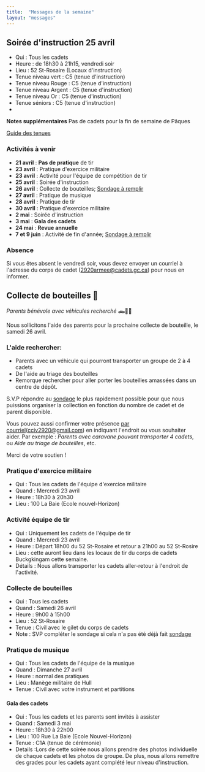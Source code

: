 ```yaml
---
title:  "Messages de la semaine"
layout: "messages"
---
```


## Soirée d'instruction 25 avril
- Qui : Tous les cadets
- Heure : de 18h30 à 21h15, vendredi soir
- Lieu : 52 St-Rosaire (Locaux d'instruction)
- Tenue niveau vert : C5 (tenue d'instruction)
- Tenue niveau Rouge : C5 (tenue d'instruction)
- Tenue niveau Argent : C5 (tenue d'instruction)
- Tenue niveau Or : C5 (tenue d'instruction)
- Tenue séniors : C5 (tenue d'instruction)
- 
**Notes supplémentaires**  Pas de cadets pour la fin de semaine de Pâques

[Guide des tenues](https://cc2920.ca/docs/ressources/guide_uniforme.v3.pdf)


### Activités à venir

- **21 avril** : **Pas de pratique** de tir
- **23 avril** : Pratique d'exercice militaire
- **23 avril** : Activité pour l'équipe de compétition de tir
- **25 avril** : Soirée d'instruction
- **26 avril** : Collecte de bouteilles; [Sondage à remplir](https://docs.google.com/forms/d/1PI13J6a1jAA0qAe4Dp7VkUqK5AoEvx3oP6CKhJgfbQw/edit)
- **27 avril** : Pratique de musique
- **28 avril** : Pratique de tir
- **30 avril** : Pratique d'exercice militaire
- **2 mai** : Soirée d'instruction
- **3 mai** : **Gala des cadets**
- **24 mai** : **Revue annuelle**
- **7 et 9 juin** : Activité de fin d'année; [Sondage à remplir](https://docs.google.com/forms/d/13VIDFnLftRxhjTxa1oG-1B_-qwZGlW3dthlx6bIJdrk/edit)

### Absence

Si vous êtes absent le vendredi soir, vous devez envoyer un courriel à l'adresse du corps de cadet (<2920armee@cadets.gc.ca>) pour nous en informer.


## Collecte de bouteilles 📢

*Parents bénévole avec véhicules recherché* 🛻🚗🚙

Nous sollicitons l'aide des parents pour la prochaine collecte de bouteille, le samedi 26 avril.

### L'aide rechercher:

- Parents avec un véhicule qui pourront transporter un groupe de  2 à 4 cadets
- De l'aide au triage des bouteilles
- Remorque rechercher pour aller porter les bouteilles amassées dans un centre de dépôt.

S.V.P répondre au [sondage](https://docs.google.com/forms/d/1PI13J6a1jAA0qAe4Dp7VkUqK5AoEvx3oP6CKhJgfbQw/edit) le plus rapidement possible pour que nous puissions organiser la collection en fonction du nombre de cadet et de parent disponible.

Vous pouvez aussi confirmer votre présence [par courriel](mailto:cciv2920@gmail.com)(<cciv2920@gmail.com>) en indiquant l'endroit ou vous souhaiter aider. 
Par exemple : *Parents avec caravane pouvant transporter 4 cadets*, ou *Aide au triage de bouteilles*, etc.

Merci de votre soutien !

### Pratique d'exercice militaire

- Qui : Tous les cadets de l'équipe d'exercice militaire
- Quand : Mercredi 23 avril
- Heure : 18h30 à 20h30
- Lieu : 100 La Baie (Ecole nouvel-Horizon)

### Activité équipe de tir 

- Qui : Uniquement les cadets de l'équipe de tir
- Quand : Mercredi 23 avril
- Heure : Départ 18h00 du 52 St-Rosaire et retour a 21h00 au 52 St-Rosire 
- Lieu : cette auront lieu dans les locaux de tir du corps de cadets Buckgkingam cette semaine.
- Détails : Nous allons transporter les cadets aller-retour à l'endroit de l'activité.  

### Collecte de bouteilles

- Qui : Tous les cadets 
- Quand : Samedi 26 avril
- Heure : 9h00 à 15h00
- Lieu : 52 St-Rosaire
- Tenue : Civil avec le gilet du corps de cadets
- Note : SVP compléter le sondage si cela n'a pas été déjà fait [sondage](https://docs.google.com/forms/d/1PI13J6a1jAA0qAe4Dp7VkUqK5AoEvx3oP6CKhJgfbQw/edit)

### Pratique de musique

- Qui : Tous les cadets de l'équipe de la musique
- Quand : Dimanche 27 avril
- Heure : normal des pratiques
- Lieu : Manège militaire de Hull
- Tenue : Civil avec votre instrument et partitions

#### Gala des cadets

- Qui : Tous les cadets et les parents sont invités à assister
- Quand : Samedi 3 mai 
- Heure : 18h30 à 22h00 
- Lieu : 100 Rue La Baie (Ecole Nouvel-Horizon)
- Tenue : C1A (tenue de cérémonie)
- Details :Lors de cette soirée nous allons prendre des photos individuelle de chaque cadets et les photos de groupe.  De plus, nous allons remettre des grades pour les cadets ayant complété leur niveau d'instruction.

